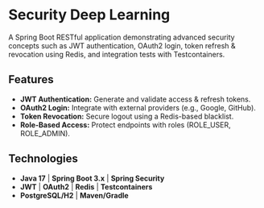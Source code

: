 # Security Deep Learning

A Spring Boot RESTful application demonstrating advanced security concepts such as JWT authentication, OAuth2 login, token refresh & revocation using Redis, and integration tests with Testcontainers.

## Features
- **JWT Authentication:** Generate and validate access & refresh tokens.
- **OAuth2 Login:** Integrate with external providers (e.g., Google, GitHub).
- **Token Revocation:** Secure logout using a Redis-based blacklist.
- **Role-Based Access:** Protect endpoints with roles (ROLE_USER, ROLE_ADMIN).

## Technologies
- **Java 17** | **Spring Boot 3.x** | **Spring Security**
- **JWT** | **OAuth2** | **Redis** | **Testcontainers**
- **PostgreSQL/H2** | **Maven/Gradle**


